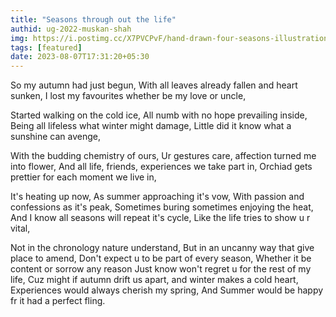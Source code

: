 ```yaml
---
title: "Seasons through out the life"
authid: ug-2022-muskan-shah
img: https://i.postimg.cc/X7PVCPvF/hand-drawn-four-seasons-illustration-23-2149410609.webp
tags: [featured]
date: 2023-08-07T17:31:20+05:30
---
```


So my autumn had just begun,
With all leaves already fallen and heart sunken,
I lost my favourites whether be my love or uncle,

Started walking on the cold ice,
All numb with no hope prevailing inside,
Being all lifeless what winter might damage,
Little did it know what a sunshine can avenge,

With the budding chemistry of ours,
Ur gestures care, affection turned me into flower,
And all life, friends, experiences we take part in,
Orchiad gets prettier for each moment we live in,

It's heating up now,
As summer approaching it's vow,
With passion and confessions as it's peak,
Sometimes buring sometimes enjoying the heat,
And I know all seasons will repeat it's cycle,
Like the life tries to show u r vital,

Not in the chronology nature understand,
But in an uncanny way that give place to amend,
Don't expect u to be part of every season,
Whether it be content or sorrow any reason
Just know won't regret u for the rest of my life,
Cuz might if autumn drift us apart,
and winter makes a cold heart,
Experiences would always cherish my spring,
And Summer would be happy fr it had a perfect fling.
